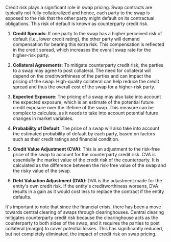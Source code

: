 Credit risk plays a significant role in swap pricing. Swap contracts are typically not fully collateralized and hence, each party to the swap is exposed to the risk that the other party might default on its contractual obligations. This risk of default is known as counterparty credit risk.

1. **Credit Spreads**: If one party to the swap has a higher perceived risk of default (i.e., lower credit rating), the other party will demand compensation for bearing this extra risk. This compensation is reflected in the credit spread, which increases the overall swap rate for the higher-risk party.

2. **Collateral Agreements**: To mitigate counterparty credit risk, the parties to a swap may agree to post collateral. The need for collateral will depend on the creditworthiness of the parties and can impact the pricing of the swap. High-quality collateral can help reduce the credit spread and thus the overall cost of the swap for a higher-risk party.

3. **Expected Exposure**: The pricing of a swap may also take into account the expected exposure, which is an estimate of the potential future credit exposure over the lifetime of the swap. This measure can be complex to calculate, as it needs to take into account potential future changes in market variables.

4. **Probability of Default**: The price of a swap will also take into account the estimated probability of default by each party, based on factors such as their credit ratings and financial condition.

5. **Credit Value Adjustment (CVA)**: This is an adjustment to the risk-free price of the swap to account for the counterparty credit risk. CVA is essentially the market value of the credit risk of the counterparty. It is calculated as the difference between the risk-free value of the swap and the risky value of the swap.

6. **Debt Valuation Adjustment (DVA)**: DVA is the adjustment made for the entity's own credit risk. If the entity's creditworthiness worsens, DVA results in a gain as it would cost less to replace the contract if the entity defaults.

It's important to note that since the financial crisis, there has been a move towards central clearing of swaps through clearinghouses. Central clearing mitigates counterparty credit risk because the clearinghouse acts as the counterparty to both sides of the swap, and it requires the parties to post collateral (margin) to cover potential losses. This has significantly reduced, but not completely eliminated, the impact of credit risk on swap pricing.
